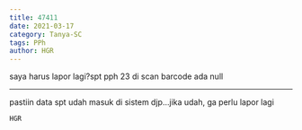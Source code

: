 ```yaml
---
title: 47411
date: 2021-03-17
category: Tanya-SC
tags: PPh
author: HGR
---
```


saya harus lapor lagi?spt pph 23 di scan barcode ada null

---

pastiin data spt udah masuk di sistem djp...jika udah, ga perlu lapor lagi

`HGR`
